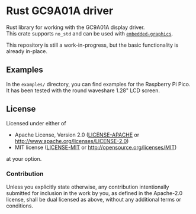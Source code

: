 # Rust GC9A01A driver

Rust library for working with the GC9A01A display driver.  
This crate supports `no_std` and can be used with
[`embedded-graphics`](https://github.com/embedded-graphics/embedded-graphics).

This repository is still a work-in-progress, but the basic functionality
is already in-place.

## Examples

In the `examples/` directory, you can find examples for the Raspberry
Pi Pico. It has been tested with the round waveshare 1.28" LCD screen.

## License

Licensed under either of

- Apache License, Version 2.0 ([LICENSE-APACHE](LICENSE-APACHE) or
  http://www.apache.org/licenses/LICENSE-2.0)
- MIT license ([LICENSE-MIT](LICENSE-MIT) or http://opensource.org/licenses/MIT)

at your option.

### Contribution

Unless you explicitly state otherwise, any contribution intentionally submitted for inclusion in the
work by you, as defined in the Apache-2.0 license, shall be dual licensed as above, without any
additional terms or conditions.
